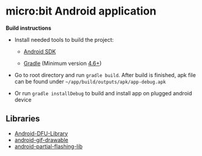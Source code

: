 micro:bit Android application
=============================

**Build instructions**

* Install needed tools to build the project:
    
    * [Android SDK](http://developer.android.com/sdk/index.html)
    
    * [Gradle](https://gradle.org/gradle-download/) (Minimum version [4.6+](https://developer.android.com/studio/releases/gradle-plugin.html#updating-gradle))

* Go to root directory and run `gradle build`. After build is finished, apk file can be found under `~/app/build/outputs/apk/app-debug.apk`

* Or run `gradle installDebug` to build and install app on plugged android device


## Libraries

 * [Android-DFU-Library](https://github.com/NordicSemiconductor/Android-DFU-Library)
 * [android-gif-drawable](https://github.com/koral--/android-gif-drawable)
 * [android-partial-flashing-lib](https://github.com/microbit-foundation/android-partial-flashing-lib)
